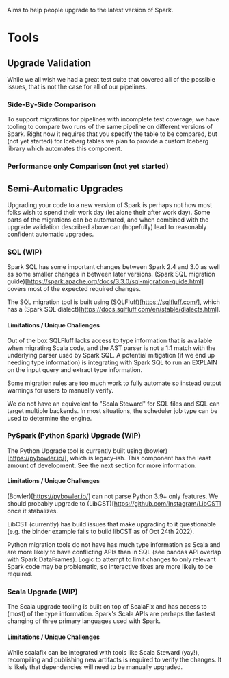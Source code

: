 Aims to help people upgrade to the latest version of Spark.

# Tools

## Upgrade Validation

While we all wish we had a great test suite that covered all of the possible issues, that is not the case for all of our pipelines.

### Side-By-Side Comparison

To support migrations for pipelines with incomplete test coverage, we have tooling to compare two runs of the same pipeline on different versions of Spark.
Right now it requires that you specify the table to be compared, but (not yet started) for Iceberg tables we plan to provide a custom Iceberg library which automates this component.

### Performance only Comparison (not yet started)

## Semi-Automatic Upgrades

Upgrading your code to a new version of Spark is perhaps not how most folks wish to spend their work day (let alone their after work day). Some parts of the migrations can be automated, and when combined with the upgrade validation described above can (hopefully) lead to reasonably confident automatic upgrades.

### SQL (WIP)

Spark SQL has some important changes between Spark 2.4 and 3.0 as well as some smaller changes in between later versions. (Spark SQL migration guide)[https://spark.apache.org/docs/3.3.0/sql-migration-guide.html] covers most of the expected required changes.

The SQL migration tool is built using (SQLFluff)[https://sqlfluff.com/], which has a (Spark SQL dialect)[https://docs.sqlfluff.com/en/stable/dialects.html].

#### Limitations / Unique Challenges

Out of the box SQLFluff lacks access to type information that is available when migrating Scala code, and the AST parser is not a 1:1 match with the underlying parser used by Spark SQL. A potential mitigation (if we end up needing type information) is integrating with Spark SQL to run an EXPLAIN on the input query and extract type information.


Some migration rules are too much work to fully automate so instead output warnings for users to manually verify.

We do not have an equivelent to "Scala Steward" for SQL files and SQL can target multiple backends. In most situations, the scheduler job type can be used to determine the engine.

### PySpark (Python Spark) Upgrade (WIP)

The Python Upgrade tool is currently built using (bowler)[https://pybowler.io/], which is legacy-ish. This component has the least amount of development. See the next section for more information.


#### Limitations / Unique Challenges

(Bowler)[https://pybowler.io/] can not parse Python 3.9+ only features. We should probably upgrade to (LibCST)[https://github.com/Instagram/LibCST] once it stabalizes.


LibCST (currently) has build issues that make upgrading to it questionable (e.g. the binder example fails to build libCST as of Oct 24th 2022).


Python migration tools do not have has much type information as Scala and are more likely to have conflicting APIs than in SQL (see pandas API overlap with Spark DataFrames). Logic to attempt to limit changes to only relevant Spark code may be problematic, so interactive fixes are more likely to be required.


### Scala Upgrade (WIP)

The Scala upgrade tooling is built on top of ScalaFix and has access to (most) of the type information. Spark's Scala APIs are perhaps the fastest changing of three primary languages used with Spark.


#### Limitations / Unique Challenges

While scalafix can be integrated with tools like Scala Steward (yay!), recompiling and publishing new artifacts is required to verify the changes. It is likely that dependencies will need to be manually upgraded.
